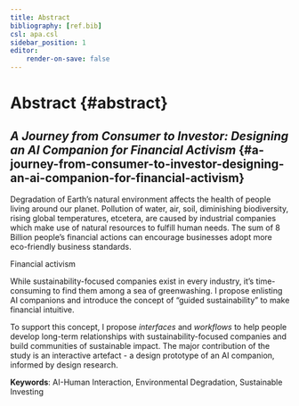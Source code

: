 ```yaml
---
title: Abstract
bibliography: [ref.bib]
csl: apa.csl
sidebar_position: 1
editor:
    render-on-save: false
---
```


# Abstract {#abstract}

## *A Journey from Consumer to Investor: Designing an AI Companion for Financial Activism* {#a-journey-from-consumer-to-investor-designing-an-ai-companion-for-financial-activism}

Degradation of Earth’s natural environment affects the health of people living around our planet. Pollution of water, air, soil, diminishing biodiversity, rising global temperatures, etcetera, are caused by industrial companies which make use of natural resources to fulfill human needs. The sum of 8 Billion people’s financial actions can encourage businesses adopt more eco-friendly business standards.

Financial activism

While sustainability-focused companies exist in every industry, it’s time-consuming to find them among a sea of greenwashing. I propose enlisting AI companions and introduce the concept of “guided sustainability” to make financial intuitive.

To support this concept, I propose *interfaces* and *workflows* to help people develop long-term relationships with sustainability-focused companies and build communities of sustainable impact. The major contribution of the study is an interactive artefact - a design prototype of an AI companion, informed by design research.

**Keywords**: AI-Human Interaction, Environmental Degradation, Sustainable Investing
